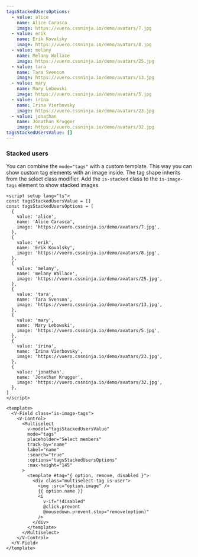 ```yaml
---
tagsStackedUsersOptions:
  - value: alice
    name: Alice Carasca
    image: https://vuero.cssninja.io/demo/avatars/7.jpg
  - value: erik
    name: Erik Kovalsky
    image: https://vuero.cssninja.io/demo/avatars/8.jpg
  - value: melany
    name: Melany Wallace
    image: https://vuero.cssninja.io/demo/avatars/25.jpg
  - value: tara
    name: Tara Svenson
    image: https://vuero.cssninja.io/demo/avatars/13.jpg
  - value: mary
    name: Mary Lebowski
    image: https://vuero.cssninja.io/demo/avatars/5.jpg
  - value: irina
    name: Irina Vierbovsky
    image: https://vuero.cssninja.io/demo/avatars/23.jpg
  - value: jonathan
    name: Jonathan Krugger
    image: https://vuero.cssninja.io/demo/avatars/32.jpg
tagsStackedUsersValue: []
---
```


### Stacked users

You can combine the `mode="tags"` with a custom template. This way you can
show custom tag elements with an image inside. The tag shape inherits from
the select class modifier. Add the `is-stacked` class to the `is-image-tags`
element to show stacked images.

<!--code-->

```vue
<script setup lang="ts">
const tagsStackedUsersValue = []
const tagsStackedUsersOptions = [
  {
    value: 'alice',
    name: 'Alice Carasca',
    image: 'https://vuero.cssninja.io/demo/avatars/7.jpg',
  },
  {
    value: 'erik',
    name: 'Erik Kovalsky',
    image: 'https://vuero.cssninja.io/demo/avatars/8.jpg',
  },
  {
    value: 'melany',
    name: 'melany Wallace',
    image: 'https://vuero.cssninja.io/demo/avatars/25.jpg',
  },
  {
    value: 'tara',
    name: 'Tara Svenson',
    image: 'https://vuero.cssninja.io/demo/avatars/13.jpg',
  },
  {
    value: 'mary',
    name: 'Mary Lebowski',
    image: 'https://vuero.cssninja.io/demo/avatars/5.jpg',
  },
  {
    value: 'irina',
    name: 'Irina Vierbovsky',
    image: 'https://vuero.cssninja.io/demo/avatars/23.jpg',
  },
  {
    value: 'jonathan',
    name: 'Jonathan Krugger',
    image: 'https://vuero.cssninja.io/demo/avatars/32.jpg',
  },
]
</script>

<template>
  <V-Field class="is-image-tags">
    <V-Control>
      <Multiselect
        v-model="tagsStackedUsersValue"
        mode="tags"
        placeholder="Select members"
        track-by="name"
        label="name"
        :search="true"
        :options="tagsStackedUsersOptions"
        :max-height="145"
      >
        <template #tag="{ option, remove, disabled }">
          <div class="multiselect-tag is-user">
            <img :src="option.image" />
            {{ option.name }}
            <i
              v-if="!disabled"
              @click.prevent
              @mousedown.prevent.stop="remove(option)"
            />
          </div>
        </template>
      </Multiselect>
    </V-Control>
  </V-Field>
</template>
```

<!--/code-->

<!--example-->

<div class="columns">
  <div class="column is-4">
    <V-Field class="is-image-tags is-stacked">
      <V-Control>
        <Multiselect
          v-model="frontmatter.tagsStackedUsersValue"
          mode="tags"
          placeholder="Select members"
          trackBy="name"
          label="name"
          :search="true"
          :options="frontmatter.tagsStackedUsersOptions"
          :max-height="145"
        >
          <template v-slot:tag="{ option, remove, disabled }">
            <div class="multiselect-tag is-user">
              <img :src="option.image" />
              <i
                v-if="!disabled"
                @click.prevent
                @mousedown.prevent.stop="remove(option)"
              />
            </div>
          </template>
        </Multiselect>
      </V-Control>
    </V-Field>
  </div>
  <div class="column is-4">
    <V-Field class="is-image-tags is-stacked is-curved-select">
      <V-Control>
        <Multiselect
          v-model="frontmatter.tagsStackedUsersValue"
          mode="tags"
          placeholder="Select members"
          trackBy="name"
          label="name"
          :search="true"
          :options="frontmatter.tagsStackedUsersOptions"
          :max-height="145"
        >
          <template v-slot:tag="{ option, remove, disabled }">
            <div class="multiselect-tag is-user">
              <img :src="option.image" />
              <i
                v-if="!disabled"
                @click.prevent
                @mousedown.prevent.stop="remove(option)"
              />
            </div>
          </template>
        </Multiselect>
      </V-Control>
    </V-Field>
  </div>
  <div class="column is-4">
    <V-Field class="is-image-tags is-stacked is-rounded-select">
      <V-Control>
        <Multiselect
          v-model="frontmatter.tagsStackedUsersValue"
          mode="tags"
          placeholder="Select members"
          trackBy="name"
          label="name"
          :search="true"
          :options="frontmatter.tagsStackedUsersOptions"
          :max-height="145"
        >
          <template v-slot:tag="{ option, remove, disabled }">
            <div class="multiselect-tag is-user">
              <img :src="option.image" />
              <i
                v-if="!disabled"
                @click.prevent
                @mousedown.prevent.stop="remove(option)"
              />
            </div>
          </template>
        </Multiselect>
      </V-Control>
    </V-Field>
  </div>
</div>

<!--/example-->
